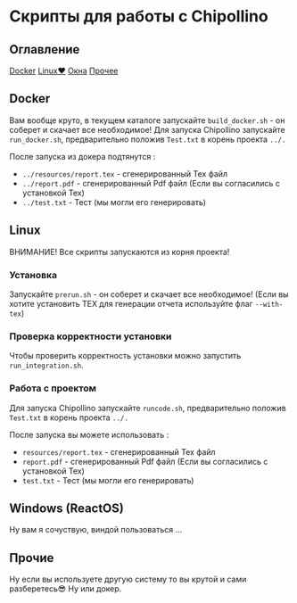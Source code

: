 # Скрипты для работы с Chipollino

## Оглавление

[Docker](#Docker)
[Linux♥](#Linux)
[Окна](#Windows)
[Прочее](#Other)

## Docker <a name="Docker"></a>

Вам вообще круто, в текущем каталоге запускайте ```build_docker.sh``` - он соберет и скачает все необходимое!
Для запуска Chipollino запускайте ```run_docker.sh```, предварительно положив ```Test.txt``` в корень проекта ```../.```

После запуска из докера подтянутся :

* ```../resources/report.tex``` - сгенерированный Tex файл
* ```../report.pdf``` - сгенерированный Pdf файл (Если вы согласились с установкой Tex)
* ```../test.txt``` - Тест (мы могли его генерировать)

## Linux <a name="Linux"></a>
ВНИМАНИЕ! Все скрипты запускаются из корня проекта!
### Установка
Запускайте ```prerun.sh``` - он соберет и скачает все необходимое!
(Если вы хотите установить TEX для генерации отчета используйте флаг ```--with-tex```)
### Проверка корректности установки
Чтобы проверить корректность установки можно запустить ```run_integration.sh```.
### Работа с проектом


Для запуска Chipollino запускайте ```runcode.sh```, предварительно положив ```Test.txt``` в корень проекта ```../.```

После запуска вы можете использовать :

* ```resources/report.tex``` - сгенерированный Tex файл
* ```report.pdf``` - сгенерированный Pdf файл (Если вы согласились с установкой Tex)
* ```test.txt``` - Тест (мы могли его генерировать)

## Windows (ReactOS) <a name="Windows"></a>

Ну вам я сочуствую, виндой пользоваться ...

## Прочие  <a name="Other"></a>

Ну если вы используете другую систему то вы крутой и сами разберетесь😎 Ну или докер.
